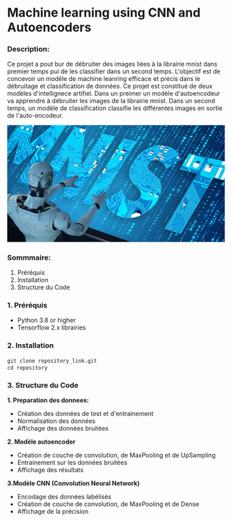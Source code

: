 # Machine learning using CNN and Autoencoders

### Description:
Ce projet a pout bur de débruiter des images liées à la librairie mnist dans premier temps pui de les classifier dans un second temps. L'objectif est de concevoir un modèle de machine
leanring efficace et précis dans le débruitage et classification de données. Ce projet est constitué de deux modèles d'intellignece artifiel. Dans un preimer un modèle d'autoencodeur va apprendre à débruiter les images de la librairie mnist. 
Dans un second temps, un modèle de classification classifie les différentes images en sortie de l'auto-encodeur.

![Mnist AI](184b7cb84d7b456c96a0bdfbbeaa5f14_XL.jpg)

### Sommmaire:
1. Préréquis
2. Installation
3. Structure du Code

### 1. Préréquis
* Python 3.8 or higher
* Tensorflow 2.x librairies

### 2. Installation
```
git clone repository_link.git
cd repository
```
### 3. Structure du Code

**1. Preparation des donnees:**
* Création des données de test et d'entrainement
* Normalisation des données
* Affichage des données bruitées

**2. Modèle autoencoder**
* Création de couche de convolution, de MaxPooling et de UpSampling
* Entrainement sur les données bruitées
* Affichage des résultats

**3.Modèle CNN (Convolution Neural Network)**
* Encodage des données labélisés
* Création de couche de convolution, de MaxPooling et de Dense
* Affichage de la précision

  


